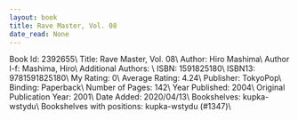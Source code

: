 ```yaml
---
layout: book
title: Rave Master, Vol. 08
date_read: None
---
```


Book Id: 2392655\ 
Title: Rave Master, Vol. 08\ 
Author: Hiro Mashima\ 
Author l-f: Mashima, Hiro\ 
Additional Authors: \ 
ISBN: 1591825180\ 
ISBN13: 9781591825180\ 
My Rating: 0\ 
Average Rating: 4.24\ 
Publisher: TokyoPop\ 
Binding: Paperback\ 
Number of Pages: 142\ 
Year Published: 2004\ 
Original Publication Year: 2001\ 
Date Added: 2020/04/13\ 
Bookshelves: kupka-wstydu\ 
Bookshelves with positions: kupka-wstydu (#1347)\ 

